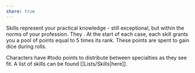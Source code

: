 ```yaml
---
share: true
---
```

Skills represent your practical knowledge - still exceptional, but within the norms of your profession. They . At the start of each case, each skill grants you a pool of points equal to 5 times its rank. These points are spent to gain dice during rolls.

Characters have #todo points to distribute between specialties as they see fit. A list of skills can be found [[Lists/Skills|here]].